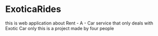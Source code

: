 # ExoticaRides
this is web application about Rent - A - Car service that only deals with Exotic Car only 
this is a project made by four people 
